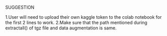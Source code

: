 SUGGESTION


1.User will need to upload their own kaggle token to the colab notebook for the first 2 lines to work.
2.Make sure that the path mentioned during extractall() of tgz file and data augmentation is same.
